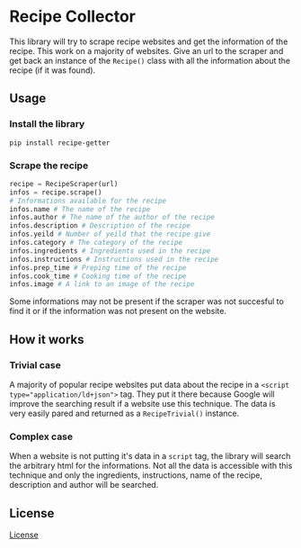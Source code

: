 # Recipe Collector
This library will try to scrape recipe websites and get the information of the recipe. This work on a majority of websites. Give an url to the scraper and get back an instance of the `Recipe()` class with all the information about the recipe (if it was found).


## Usage
### Install the library
```
pip install recipe-getter
```

### Scrape the recipe
```python
recipe = RecipeScraper(url)
infos = recipe.scrape()
# Informations available for the recipe
infos.name # The name of the recipe
infos.author # The name of the author of the recipe
infos.description # Description of the recipe
infos.yeild # Number of yeild that the recipe give
infos.category # The category of the recipe
infos.ingredients # Ingredients used in the recipe
infos.instructions # Instructions used in the recipe
infos.prep_time # Preping time of the recipe
infos.cook_time # Cooking time of the recipe
infos.image # A link to an image of the recipe
```

Some informations may not be present if the scraper was not succesful to find it or if the information was not present on the website.

## How it works
### Trivial case
A majority of popular recipe websites put data about the recipe in a `<script type="application/ld+json">` tag. They put it there because Google will improve the searching result if a website use this technique. The data is very easily pared and returned as a `RecipeTrivial()` instance.

### Complex case
When a website is not putting it's data in a `script` tag, the library will search the arbitrary html for the informations. Not all the data is accessible with this technique and only the ingredients, instructions, name of the recipe, description and author will be searched.

## License
[License](https://github.com/xavierhamel/recipe-getter/blob/main/LICENSE)




